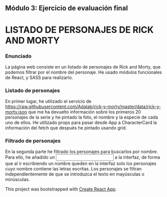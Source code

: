 ## Módulo 3: Ejercicio de evaluación final

# LISTADO DE PERSONAJES DE RICK AND MORTY

### Enunciado

La página web consiste en un listado de personajes de Rick and Morty, que podemos filtrar por el nombre del personaje. He usado módulos funcionales de React, y SASS para realizarlo.

### Listado de personajes

En primer lugar, he utilizado el servicio de https://raw.githubusercontent.com/Adalab/rick-y-morty/master/data/rick-y-morty.json que me ha devuelto información sobre los primeros 20 personajes de la serie y he pintado la foto, el nombre y la especie de cada uno de ellos.
He utilizado props para pasar desde App a CharacterCard la información del fetch que después he pintado usando grid.

### Filtrado de personajes

En la segunda parte he filtrado los personajes para
buscarlos por nombre. Para ello, he añadido un <input> a la interfaz, de forma que al ir escribiendo un nombre queden en la interfaz solo los personajes cuyo nombre contiene las letras escritas. Los personajes se filtran independientemente de que se introduzca el texto en mayúsculas o minúsculas.

This project was bootstrapped with [Create React App](https://github.com/facebook/create-react-app).
